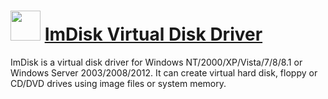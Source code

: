 # <img src="https://cdn.jsdelivr.net/gh/Thilas/chocolatey-packages@90d6238c8db69f85cbfb32e3bcd7021c2303aba3/imdisk/icon.png" width="48" height="48"/> [ImDisk Virtual Disk Driver](https://community.chocolatey.org/packages/imdisk)

ImDisk is a virtual disk driver for Windows NT/2000/XP/Vista/7/8/8.1 or Windows Server 2003/2008/2012. It can create virtual hard disk, floppy or CD/DVD drives using image files or system memory.

